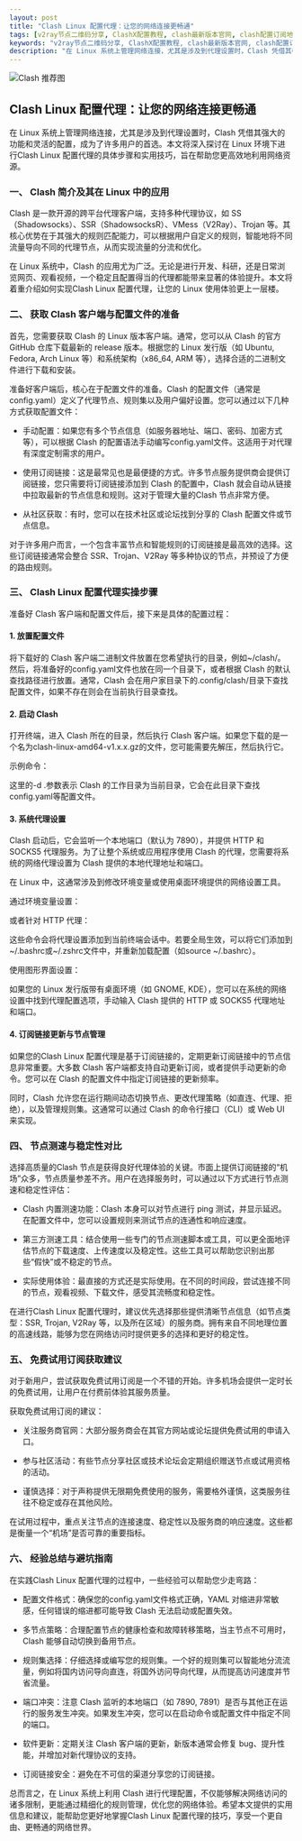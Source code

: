 ```yaml
---
layout: post
title: "Clash Linux 配置代理：让您的网络连接更畅通"
tags: [v2ray节点二维码分享, ClashX配置教程, clash最新版本官网, clash配置订阅地址, clash贵吗, ssr加速器, stash和小火箭哪个好用]
keywords: "v2ray节点二维码分享, ClashX配置教程, clash最新版本官网, clash配置订阅地址, clash贵吗, ssr加速器, stash和小火箭哪个好用"
description: "在 Linux 系统上管理网络连接，尤其是涉及到代理设置时，Clash 凭借其强大的功能和灵活的配置，成为了许多用户的首选。本文将深入探讨在 Linux 环境下进行Clash Linux 配置代理的具体步骤和实用技巧，旨在帮助您更高效地利用网络资源。"
---
```


![Clash 推荐图](https://clashjd.github.io/assets/img/免费机场节点推荐.png)

## Clash Linux 配置代理：让您的网络连接更畅通

在 Linux 系统上管理网络连接，尤其是涉及到代理设置时，Clash 凭借其强大的功能和灵活的配置，成为了许多用户的首选。本文将深入探讨在 Linux 环境下进行Clash Linux 配置代理的具体步骤和实用技巧，旨在帮助您更高效地利用网络资源。

### 一、 Clash 简介及其在 Linux 中的应用

Clash 是一款开源的跨平台代理客户端，支持多种代理协议，如 SS（Shadowsocks）、SSR（ShadowsocksR）、VMess（V2Ray）、Trojan 等。其核心优势在于其强大的规则匹配能力，可以根据用户自定义的规则，智能地将不同流量导向不同的代理节点，从而实现流量的分流和优化。

在 Linux 系统中，Clash 的应用尤为广泛。无论是进行开发、科研，还是日常浏览网页、观看视频，一个稳定且配置得当的代理都能带来显著的体验提升。本文将着重介绍如何实现Clash Linux 配置代理，让您的 Linux 使用体验更上一层楼。

### 二、 获取 Clash 客户端与配置文件的准备

首先，您需要获取 Clash 的 Linux 版本客户端。通常，您可以从 Clash 的官方 GitHub 仓库下载最新的 release 版本。根据您的 Linux 发行版（如 Ubuntu, Fedora, Arch Linux 等）和系统架构（x86_64, ARM 等），选择合适的二进制文件进行下载和安装。

准备好客户端后，核心在于配置文件的准备。Clash 的配置文件（通常是config.yaml）定义了代理节点、规则集以及用户偏好设置。您可以通过以下几种方式获取配置文件：

- 手动配置：如果您有多个节点信息（如服务器地址、端口、密码、加密方式等），可以根据 Clash 的配置语法手动编写config.yaml文件。这适用于对代理有深度定制需求的用户。

- 使用订阅链接：这是最常见也是最便捷的方式。许多节点服务提供商会提供订阅链接，您只需要将订阅链接添加到 Clash 的配置中，Clash 就会自动从链接中拉取最新的节点信息和规则。这对于管理大量的Clash 节点非常方便。

- 从社区获取：有时，您可以在技术社区或论坛找到分享的 Clash 配置文件或节点信息。

对于许多用户而言，一个包含丰富节点和智能规则的订阅链接是最高效的选择。这些订阅链接通常会整合 SSR、Trojan、V2Ray 等多种协议的节点，并预设了方便的路由规则。

### 三、 Clash Linux 配置代理实操步骤

准备好 Clash 客户端和配置文件后，接下来是具体的配置过程：

#### 1. 放置配置文件

将下载好的 Clash 客户端二进制文件放置在您希望执行的目录，例如~/clash/。然后，将准备好的config.yaml文件也放在同一个目录下，或者根据 Clash 的默认查找路径进行放置。通常，Clash 会在用户家目录下的.config/clash/目录下查找配置文件，如果不存在则会在当前执行目录查找。

#### 2. 启动 Clash

打开终端，进入 Clash 所在的目录，然后执行 Clash 客户端。如果您下载的是一个名为clash-linux-amd64-v1.x.x.gz的文件，您可能需要先解压，然后执行它。

示例命令：

这里的-d .参数表示 Clash 的工作目录为当前目录，它会在此目录下查找config.yaml等配置文件。

#### 3. 系统代理设置

Clash 启动后，它会监听一个本地端口（默认为 7890），并提供 HTTP 和 SOCKS5 代理服务。为了让整个系统或应用程序使用 Clash 的代理，您需要将系统的网络代理设置为 Clash 提供的本地代理地址和端口。

在 Linux 中，这通常涉及到修改环境变量或使用桌面环境提供的网络设置工具。

通过环境变量设置：

或者针对 HTTP 代理：

这些命令会将代理设置添加到当前终端会话中。若要全局生效，可以将它们添加到~/.bashrc或~/.zshrc文件中，并重新加载配置（如source ~/.bashrc）。

使用图形界面设置：

如果您的 Linux 发行版带有桌面环境（如 GNOME, KDE），您可以在系统的网络设置中找到代理配置选项，手动输入 Clash 提供的 HTTP 或 SOCKS5 代理地址和端口。

#### 4. 订阅链接更新与节点管理

如果您的Clash Linux 配置代理是基于订阅链接的，定期更新订阅链接中的节点信息非常重要。大多数 Clash 客户端都支持自动更新订阅，或者提供手动更新的命令。您可以在 Clash 的配置文件中指定订阅链接的更新频率。

同时，Clash 允许您在运行期间动态切换节点、更改代理策略（如直连、代理、拒绝），以及管理规则集。这通常可以通过 Clash 的命令行接口（CLI）或 Web UI 来实现。

### 四、 节点测速与稳定性对比

选择高质量的Clash 节点是获得良好代理体验的关键。市面上提供订阅链接的“机场”众多，节点质量参差不齐。用户在选择服务时，可以通过以下方式进行节点测速和稳定性评估：

- Clash 内置测速功能：Clash 本身可以对节点进行 ping 测试，并显示延迟。在配置文件中，您可以设置规则来测试节点的连通性和响应速度。

- 第三方测速工具：结合使用一些专门的节点测速脚本或工具，可以更全面地评估节点的下载速度、上传速度以及稳定性。这些工具可以帮助您识别出那些“假快”或不稳定的节点。

- 实际使用体验：最直接的方式还是实际使用。在不同的时间段，尝试连接不同的节点，观看视频、下载文件，感受其流畅度和稳定性。

在进行Clash Linux 配置代理时，建议优先选择那些提供清晰节点信息（如节点类型：SSR, Trojan, V2Ray 等，以及所在区域）的服务商。拥有来自不同地理位置的高速线路，能够为您在网络访问时提供更多的选择和更好的稳定性。

### 五、 免费试用订阅获取建议

对于新用户，尝试获取免费试用订阅是一个不错的开始。许多机场会提供一定时长的免费试用，让用户在付费前体验其服务质量。

获取免费试用订阅的建议：

- 关注服务商官网：大部分服务商会在其官方网站或论坛提供免费试用的申请入口。

- 参与社区活动：有些节点分享社区或技术论坛会定期组织赠送节点或试用资格的活动。

- 谨慎选择：对于声称提供无限期免费使用的服务，需要格外谨慎，这类服务往往不稳定或存在其他风险。

在试用过程中，重点关注节点的连接速度、稳定性以及服务商的响应速度。这些都是衡量一个“机场”是否可靠的重要指标。

### 六、 经验总结与避坑指南

在实践Clash Linux 配置代理的过程中，一些经验可以帮助您少走弯路：

- 配置文件格式：确保您的config.yaml文件格式正确，YAML 对缩进非常敏感，任何错误的缩进都可能导致 Clash 无法启动或配置失效。

- 多节点策略：合理配置节点的健康检查和故障转移策略，当主节点不可用时，Clash 能够自动切换到备用节点。

- 规则集选择：仔细选择或编写您的规则集。一个好的规则集可以智能地分流流量，例如将国内访问导向直连，将国外访问导向代理，从而提高访问速度并节省流量。

- 端口冲突：注意 Clash 监听的本地端口（如 7890, 7891）是否与其他正在运行的服务发生冲突。如果发生冲突，您可以在启动命令或配置文件中指定不同的端口。

- 软件更新：定期关注 Clash 客户端的更新，新版本通常会修复 bug、提升性能，并增加对新代理协议的支持。

- 订阅链接安全：避免在不可信的渠道分享您的订阅链接。

总而言之，在 Linux 系统上利用 Clash 进行代理配置，不仅能够解决网络访问的诸多限制，更能通过精细化的规则管理，优化您的网络体验。希望本文提供的实用信息和建议，能帮助您更好地掌握Clash Linux 配置代理的技巧，享受一个更自由、更畅通的网络世界。